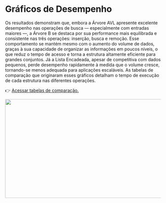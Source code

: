 # Gráficos de Desempenho

Os resultados demonstram que, embora a Árvore AVL apresente excelente desempenho nas operações de busca — especialmente com entradas maiores —, a Árvore B se destaca por sua performance mais equilibrada e consistente nas três operações: inserção, busca e remoção. Esse comportamento se mantém mesmo com o aumento do volume de dados, graças à sua capacidade de organizar as informações em poucos níveis, o que reduz o tempo de acesso e torna a estrutura altamente eficiente para grandes conjuntos. Já a Lista Encadeada, apesar de competitiva com dados pequenos, perde desempenho rapidamente à medida que o volume cresce, tornando-se menos adequada para aplicações escaláveis. As tabelas de comparação que originaram esses gráficos detalham o tempo de execução de cada estrutura nas diferentes operações.

👉 [Acessar tabelas de comparação.](https://github.com/gregoryozaki/b-tree-performance-analysis-versus-other-data-structures/blob/main/results/tabelas-comparacao.md)

<p align="center">
  <img src="https://drive.google.com/uc?export=view&id=1hNpqJi4J7EF9pYIHYmPBMSf7DIHHeDv8" height="320"  width="1100"/>
</p>
